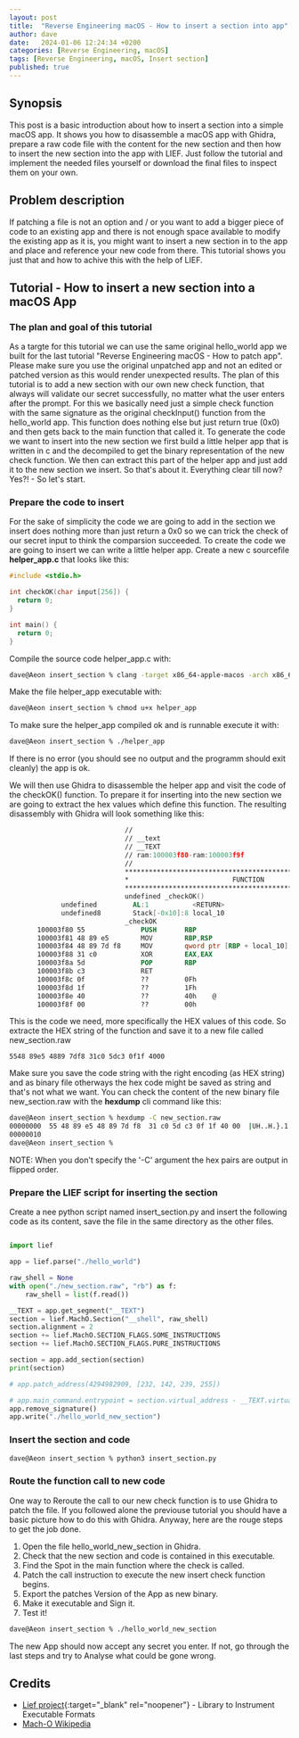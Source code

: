 ```yaml
---
layout: post
title:  "Reverse Engineering macOS - How to insert a section into app"
author: dave
date:   2024-01-06 12:24:34 +0200
categories: [Reverse Engineering, macOS]
tags: [Reverse Engineering, macOS, Insert section]
published: true 
---
```


## Synopsis
This post is a basic introduction about how to insert a section into a simple macOS app. It shows you how to disassemble a macOS app with Ghidra, prepare a raw code file with the content for the new section and then how to insert the new section into the app with LIEF. Just follow the tutorial and implement the needed files yourself or download the final files to inspect them on your own.

## Problem description
If patching a file is not an option and / or you want to add a bigger piece of code to an existing app and there is not enough space available to modify the existing app as it is, you might want to insert a new section in to the app and place and reference your new code from there. This tutorial shows you just that and how to achive this with the help of LIEF.


## Tutorial - How to insert a new section into a macOS App

### The plan and goal of this tutorial
As a targte for this tutorial we can use the same original hello_world app we built for the last tutorial "Reverse Engineering macOS - How to patch app". Please make sure you use the original unpatched app and not an edited or patched version as this would render unexpected results. The plan of this tutorial is to add a new section with our own new check function, that always will validate our secret successfully, no matter what the user enters after the prompt. For this we basically need just a simple check function with the same signature as the original checkInput() function from the hello_world app. This function does nothing else but just return true (0x0) and then gets back to the main function that called it. To generate the code we want to insert into the new section we first build a little helper app that is written in c and the decompiled to get the binary representation of the new check function. We then can extract this part of the helper app and just add it to the new section we insert. So that's about it. Everything clear till now? Yes?! - So let's start.

### Prepare the code to insert
For the sake of simplicity the code we are going to add in the section we insert does nothing more than just return a 0x0 so we can trick the check of our secret input to think the comparsion succeeded. To create the code we are going to insert we can write a little helper app. Create a new c sourcefile **helper_app.c** that looks like this:

```c
#include <stdio.h>

int checkOK(char input[256]) { 
  return 0; 
}

int main() { 
  return 0; 
}
```

Compile the source code helper_app.c with:
```bash
dave@Aeon insert_section % clang -target x86_64-apple-macos -arch x86_64 -o helper_app helper_app.c
```

Make the file helper_app executable with:
```bash
dave@Aeon insert_section % chmod u+x helper_app 
```

To make sure the helper_app compiled ok and is runnable execute it with:
```bash
dave@Aeon insert_section % ./helper_app 
```

If there is no error (you should see no output and the programm should exit cleanly) the app is ok.

We will then use Ghidra to disassemble the helper app and visit the code of the checkOK() function. To prepare it for inserting into the new section we are going to extract the hex values which define this function. The resulting disassembly with Ghidra will look something like this:


```nasm
                             //
                             // __text 
                             // __TEXT
                             // ram:100003f80-ram:100003f9f
                             //
                             **************************************************************
                             *                          FUNCTION                          *
                             **************************************************************
                             undefined _checkOK()
             undefined         AL:1           <RETURN>
             undefined8        Stack[-0x10]:8 local_10                                XREF[1]:     100003f84(W)  
                             _checkOK                                        XREF[2]:     Entry Point(*), 100004078(*)  
       100003f80 55              PUSH       RBP
       100003f81 48 89 e5        MOV        RBP,RSP
       100003f84 48 89 7d f8     MOV        qword ptr [RBP + local_10],RDI
       100003f88 31 c0           XOR        EAX,EAX
       100003f8a 5d              POP        RBP
       100003f8b c3              RET
       100003f8c 0f              ??         0Fh
       100003f8d 1f              ??         1Fh
       100003f8e 40              ??         40h    @
       100003f8f 00              ??         00h

```

This is the code we need, more specifically the HEX values of this code. So extracte the HEX string of the function and save it to a new file called new_section.raw

```hex
5548 89e5 4889 7df8 31c0 5dc3 0f1f 4000
```

Make sure you save the code string with the right encoding (as HEX string) and as binary file otherways the hex code might be saved as string and that's not what we want. You can check the content of the new binary file new_section.raw with the **hexdump** cli command like this:

```bash
dave@Aeon insert_section % hexdump -C new_section.raw
00000000  55 48 89 e5 48 89 7d f8  31 c0 5d c3 0f 1f 40 00  |UH..H.}.1.]...@.|
00000010
dave@Aeon insert_section % 
```
NOTE: When you don't specify the '-C' argument the hex pairs are output in flipped order.

### Prepare the LIEF script for inserting the section

Create a nee python script named insert_section.py and insert the following code as its content, save the file in the same directory as the other files.

```python

import lief

app = lief.parse("./hello_world")

raw_shell = None
with open("./new_section.raw", "rb") as f:
    raw_shell = list(f.read())

__TEXT = app.get_segment("__TEXT")
section = lief.MachO.Section("__shell", raw_shell)
section.alignment = 2
section += lief.MachO.SECTION_FLAGS.SOME_INSTRUCTIONS
section += lief.MachO.SECTION_FLAGS.PURE_INSTRUCTIONS

section = app.add_section(section)
print(section)

# app.patch_address(4294982909, [232, 142, 239, 255])

# app.main_command.entrypoint = section.virtual_address - __TEXT.virtual_address
app.remove_signature()
app.write("./hello_world_new_section")

```

### Insert the section and code

```bash
dave@Aeon insert_section % python3 insert_section.py
```

### Route the function call to new code

One way to Reroute the call to our new check function is to use Ghidra to patch the file. If you followed alone the previouse tutorial you should have a basic picture how to do this with Ghidra. Anyway, here are the rouge steps to get the job done.

1. Open the file hello_world_new_section in Ghidra.
2. Check that the new section and code is contained in this executable.
3. Find the Spot in the main function where the check is called.
4. Patch the call instruction to execute the new insert check function begins.
5. Export the patches Version of the App as new binary.
6. Make it executable and Sign it.
7. Test it!

```bash
dave@Aeon insert_section % ./hello_world_new_section
```
The new App should now accept any secret you enter. If not, go through the last steps and try to Analyse what could be gone wrong.


## <a id="credits"></a>Credits
- [Lief project](https://lief-project.github.io/){:target="_blank" rel="noopener"} - Library to Instrument Executable Formats
- [Mach-O Wikipedia](https://en.wikipedia.org/wiki/Mach-O)
